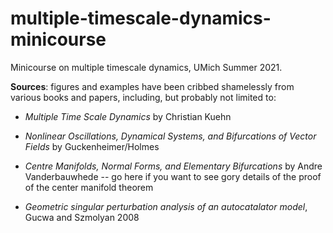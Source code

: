 # multiple-timescale-dynamics-minicourse

Minicourse on multiple timescale dynamics, UMich Summer 2021. 

**Sources**: figures and examples have been cribbed shamelessly from various books and papers, including, but probably not limited to:

* _Multiple Time Scale Dynamics_ by Christian Kuehn

* _Nonlinear Oscillations, Dynamical Systems, and Bifurcations of Vector Fields_ by Guckenheimer/Holmes

* _Centre Manifolds, Normal Forms, and Elementary Bifurcations_ by Andre Vanderbauwhede -- go here if you want to see gory details of the proof of the center manifold theorem

* _Geometric singular perturbation analysis of an autocatalator model_, Gucwa and Szmolyan 2008
